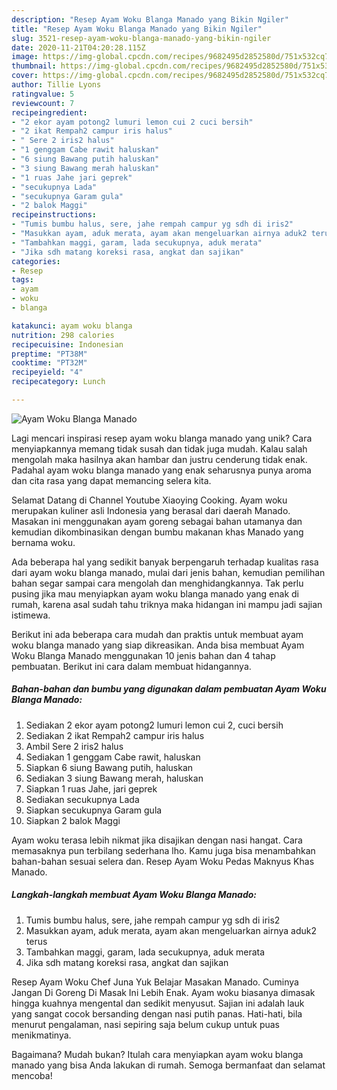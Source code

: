 ```yaml
---
description: "Resep Ayam Woku Blanga Manado yang Bikin Ngiler"
title: "Resep Ayam Woku Blanga Manado yang Bikin Ngiler"
slug: 3521-resep-ayam-woku-blanga-manado-yang-bikin-ngiler
date: 2020-11-21T04:20:28.115Z
image: https://img-global.cpcdn.com/recipes/9682495d2852580d/751x532cq70/ayam-woku-blanga-manado-foto-resep-utama.jpg
thumbnail: https://img-global.cpcdn.com/recipes/9682495d2852580d/751x532cq70/ayam-woku-blanga-manado-foto-resep-utama.jpg
cover: https://img-global.cpcdn.com/recipes/9682495d2852580d/751x532cq70/ayam-woku-blanga-manado-foto-resep-utama.jpg
author: Tillie Lyons
ratingvalue: 5
reviewcount: 7
recipeingredient:
- "2 ekor ayam potong2 lumuri lemon cui 2 cuci bersih"
- "2 ikat Rempah2 campur iris halus"
- " Sere 2 iris2 halus"
- "1 genggam Cabe rawit haluskan"
- "6 siung Bawang putih haluskan"
- "3 siung Bawang merah haluskan"
- "1 ruas Jahe jari geprek"
- "secukupnya Lada"
- "secukupnya Garam gula"
- "2 balok Maggi"
recipeinstructions:
- "Tumis bumbu halus, sere, jahe rempah campur yg sdh di iris2"
- "Masukkan ayam, aduk merata, ayam akan mengeluarkan airnya aduk2 terus"
- "Tambahkan maggi, garam, lada secukupnya, aduk merata"
- "Jika sdh matang koreksi rasa, angkat dan sajikan"
categories:
- Resep
tags:
- ayam
- woku
- blanga

katakunci: ayam woku blanga 
nutrition: 298 calories
recipecuisine: Indonesian
preptime: "PT38M"
cooktime: "PT32M"
recipeyield: "4"
recipecategory: Lunch

---
```



![Ayam Woku Blanga Manado](https://img-global.cpcdn.com/recipes/9682495d2852580d/751x532cq70/ayam-woku-blanga-manado-foto-resep-utama.jpg)

Lagi mencari inspirasi resep ayam woku blanga manado yang unik? Cara menyiapkannya memang tidak susah dan tidak juga mudah. Kalau salah mengolah maka hasilnya akan hambar dan justru cenderung tidak enak. Padahal ayam woku blanga manado yang enak seharusnya punya aroma dan cita rasa yang dapat memancing selera kita.

Selamat Datang di Channel Youtube Xiaoying Cooking. Ayam woku merupakan kuliner asli Indonesia yang berasal dari daerah Manado. Masakan ini menggunakan ayam goreng sebagai bahan utamanya dan kemudian dikombinasikan dengan bumbu makanan khas Manado yang bernama woku.

Ada beberapa hal yang sedikit banyak berpengaruh terhadap kualitas rasa dari ayam woku blanga manado, mulai dari jenis bahan, kemudian pemilihan bahan segar sampai cara mengolah dan menghidangkannya. Tak perlu pusing jika mau menyiapkan ayam woku blanga manado yang enak di rumah, karena asal sudah tahu triknya maka hidangan ini mampu jadi sajian istimewa.


Berikut ini ada beberapa cara mudah dan praktis untuk membuat ayam woku blanga manado yang siap dikreasikan. Anda bisa membuat Ayam Woku Blanga Manado menggunakan 10 jenis bahan dan 4 tahap pembuatan. Berikut ini cara dalam membuat hidangannya.

<!--inarticleads1-->

##### Bahan-bahan dan bumbu yang digunakan dalam pembuatan Ayam Woku Blanga Manado:

1. Sediakan 2 ekor ayam potong2 lumuri lemon cui 2, cuci bersih
1. Sediakan 2 ikat Rempah2 campur iris halus
1. Ambil  Sere 2 iris2 halus
1. Sediakan 1 genggam Cabe rawit, haluskan
1. Siapkan 6 siung Bawang putih, haluskan
1. Sediakan 3 siung Bawang merah, haluskan
1. Siapkan 1 ruas Jahe, jari geprek
1. Sediakan secukupnya Lada
1. Siapkan secukupnya Garam gula
1. Siapkan 2 balok Maggi


Ayam woku terasa lebih nikmat jika disajikan dengan nasi hangat. Cara memasaknya pun terbilang sederhana lho. Kamu juga bisa menambahkan bahan-bahan sesuai selera dan. Resep Ayam Woku Pedas Maknyus Khas Manado. 

<!--inarticleads2-->

##### Langkah-langkah membuat Ayam Woku Blanga Manado:

1. Tumis bumbu halus, sere, jahe rempah campur yg sdh di iris2
1. Masukkan ayam, aduk merata, ayam akan mengeluarkan airnya aduk2 terus
1. Tambahkan maggi, garam, lada secukupnya, aduk merata
1. Jika sdh matang koreksi rasa, angkat dan sajikan


Resep Ayam Woku Chef Juna Yuk Belajar Masakan Manado. Cuminya Jangan Di Goreng Di Masak Ini Lebih Enak. Ayam woku biasanya dimasak hingga kuahnya mengental dan sedikit menyusut. Sajian ini adalah lauk yang sangat cocok bersanding dengan nasi putih panas. Hati-hati, bila menurut pengalaman, nasi sepiring saja belum cukup untuk puas menikmatinya. 

Bagaimana? Mudah bukan? Itulah cara menyiapkan ayam woku blanga manado yang bisa Anda lakukan di rumah. Semoga bermanfaat dan selamat mencoba!
